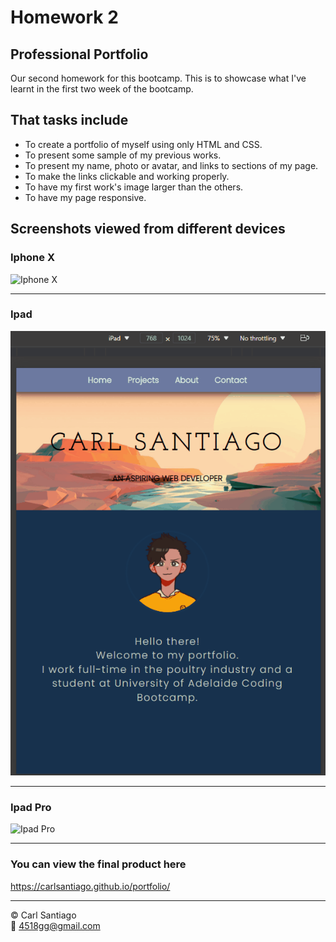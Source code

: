 # Homework 2

## Professional Portfolio

Our second homework for this bootcamp. This is to showcase what I've learnt in the first two week of the bootcamp.

## That tasks include

- To create a portfolio of myself using only HTML and CSS.
- To present some sample of my previous works.
- To present my name, photo or avatar, and links to sections of my page.
- To make the links clickable and working properly.
- To have my first work's image larger than the others.
- To have my page responsive.

## Screenshots viewed from different devices

### Iphone X

![Iphone X](./assets/images/screenshots/IphoneX.gif)

---

### Ipad

![Ipad](./assets/images/screenshots/Ipad.gif)

---

### Ipad Pro

![Ipad Pro](./assets/images/screenshots/IpadPro.gif)

---

### You can view the final product here

https://carlsantiago.github.io/portfolio/

---

© Carl Santiago\
📧 4518gg@gmail.com
